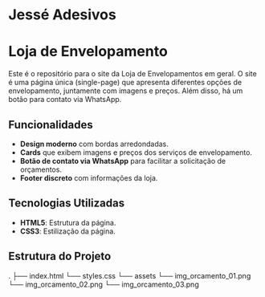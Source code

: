 # Jessé Adesivos


# Loja de Envelopamento

Este é o repositório para o site da Loja de Envelopamentos em geral. O site é uma página única (single-page) que apresenta diferentes opções de envelopamento, juntamente com imagens e preços. Além disso, há um botão para contato via WhatsApp.

## Funcionalidades

- **Design moderno** com bordas arredondadas.
- **Cards** que exibem imagens e preços dos serviços de envelopamento.
- **Botão de contato via WhatsApp** para facilitar a solicitação de orçamentos.
- **Footer discreto** com informações da loja.

## Tecnologias Utilizadas

- **HTML5**: Estrutura da página.
- **CSS3**: Estilização da página.

## Estrutura do Projeto

.
├── index.html
└── styles.css
└── assets
  └── img_orcamento_01.png
  └── img_orcamento_02.png
  └── img_orcamento_03.png